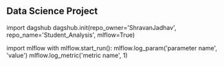 ## Data Science Project

import dagshub
dagshub.init(repo_owner='ShravanJadhav', repo_name='Student_Analysis', mlflow=True)

import mlflow
with mlflow.start_run():
  mlflow.log_param('parameter name', 'value')
  mlflow.log_metric('metric name', 1)